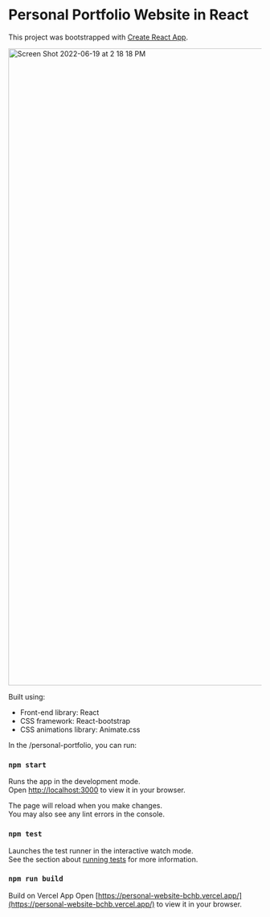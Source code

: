 # Personal Portfolio Website in React

This project was bootstrapped with [Create React App](https://github.com/facebook/create-react-app).


<img width="1266" alt="Screen Shot 2022-06-19 at 2 18 18 PM" src="[https://user-images.githubusercontent.com/50160672/174933373-1ba6cadf-1c9a-48c3-aa58-984d0bd62d82.png](https://github.com/jackclx/personal-website/assets/102727713/04c3f8aa-1928-46e1-955a-7ba41e402371)">

Built using:

- Front-end library: React
- CSS framework: React-bootstrap
- CSS animations library: Animate.css

In the /personal-portfolio, you can run:

### `npm start`

Runs the app in the development mode.\
Open [http://localhost:3000](http://localhost:3000) to view it in your browser.

The page will reload when you make changes.\
You may also see any lint errors in the console.

### `npm test`

Launches the test runner in the interactive watch mode.\
See the section about [running tests](https://facebook.github.io/create-react-app/docs/running-tests) for more information.

### `npm run build`

Build on Vercel App 
Open [https://personal-website-bchb.vercel.app/](https://personal-website-bchb.vercel.app/) to view it in your browser. 
